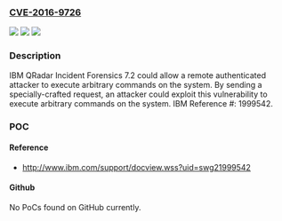 ### [CVE-2016-9726](https://cve.mitre.org/cgi-bin/cvename.cgi?name=CVE-2016-9726)
![](https://img.shields.io/static/v1?label=Product&message=IBM%20Security%20QRadar%20SIEM%207.1%20MR1%2C%207.1%2C%207.0%2C%207.2%2C%207.1%20MR2%2C%207%2C%207.1%20MR2%2C%207.2.3&color=blue)
![](https://img.shields.io/static/v1?label=Version&message=IBM%20Security%20QRadar%20SIEM%207.1%20MR1%2C%207.1%2C%207.0%2C%207.2%2C%207.1%20MR2%2C%207%2C%207.1%20MR2%2C%207.2.3%20&color=brightgreen)
![](https://img.shields.io/static/v1?label=Vulnerability&message=Gain%20Privileges&color=brightgreen)

### Description

IBM QRadar Incident Forensics 7.2 could allow a remote authenticated attacker to execute arbitrary commands on the system. By sending a specially-crafted request, an attacker could exploit this vulnerability to execute arbitrary commands on the system. IBM Reference #: 1999542.

### POC

#### Reference
- http://www.ibm.com/support/docview.wss?uid=swg21999542

#### Github
No PoCs found on GitHub currently.

